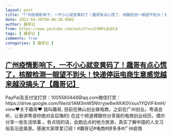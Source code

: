```yaml
---
layout: post
title: "广州疫情影响下，一不小心就变黄码了！趣哥有点心慌了，核酸检测一眼望不到头！快递停运电商生意感觉越来越没搞头了【趣哥记】"
date: 2022-04-30T00:48:20.000Z
author: 趣哥记
from: https://www.youtube.com/watch?v=iFdNFLQxDlA
tags: [ 趣哥记 ]
comments: True
categories: [ 趣哥记 ]
---
```

<!--1651279700000-->
[广州疫情影响下，一不小心就变黄码了！趣哥有点心慌了，核酸检测一眼望不到头！快递停运电商生意感觉越来越没搞头了【趣哥记】](https://www.youtube.com/watch?v=iFdNFLQxDlA)
------

<div>
PayPaI及支付宝打赏：1005560448@qq.com微信打赏：https://drive.google.com/file/d/1AM3mW5NVryjw6w9XiK0Vxux1YQVlF4mH/view♥关于趣哥♥ 我叫趣哥,  目前在佛山创业做电商，之前在广州创业。粤语会听，让我讲粤语你绝对会后悔的) 在这个频道裡跟你分享我的电商创业经历，偶尔分享一些生活琐事 。有点钱的话，会跑远点的地方旅游，真实了解中国的人文习俗及沿途美景。感谢大家厚爱订阅！#趣哥记#电商#拼多多#广州疫情
</div>
